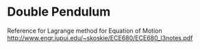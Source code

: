# Double Pendulum

Reference for Lagrange method for Equation of Motion
http://www.engr.iupui.edu/~skoskie/ECE680/ECE680_l3notes.pdf
 
 
